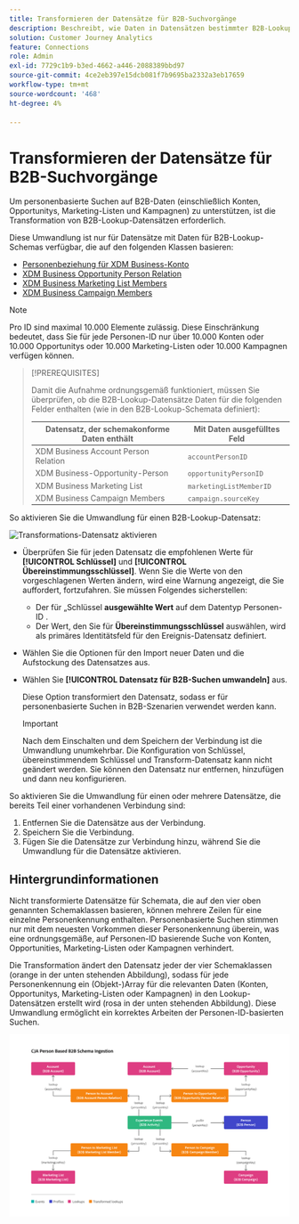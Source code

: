 ```yaml
---
title: Transformieren der Datensätze für B2B-Suchvorgänge
description: Beschreibt, wie Daten in Datensätzen bestimmter B2B-Lookup-Schemata transformiert werden
solution: Customer Journey Analytics
feature: Connections
role: Admin
exl-id: 7729c1b9-b3ed-4662-a446-2088389bbd97
source-git-commit: 4ce2eb397e15dcb081f7b9695ba2332a3eb17659
workflow-type: tm+mt
source-wordcount: '468'
ht-degree: 4%

---
```


# Transformieren der Datensätze für B2B-Suchvorgänge

Um personenbasierte Suchen auf B2B-Daten (einschließlich Konten, Opportunitys, Marketing-Listen und Kampagnen) zu unterstützen, ist die Transformation von B2B-Lookup-Datensätzen erforderlich.

Diese Umwandlung ist nur für Datensätze mit Daten für B2B-Lookup-Schemas verfügbar, die auf den folgenden Klassen basieren:

* [Personenbeziehung für XDM Business-Konto](https://experienceleague.adobe.com/en/docs/experience-platform/xdm/classes/b2b/business-account-person-relation)
* [XDM Business Opportunity Person Relation](https://experienceleague.adobe.com/en/docs/experience-platform/xdm/classes/b2b/business-opportunity-person-relation)
* [XDM Business Marketing List Members](https://experienceleague.adobe.com/en/docs/experience-platform/xdm/classes/b2b/business-marketing-list-members)
* [XDM Business Campaign Members](https://experienceleague.adobe.com/en/docs/experience-platform/xdm/classes/b2b/business-campaign-members)

>[!NOTE]
>
>Pro ID sind maximal 10.000 Elemente zulässig. Diese Einschränkung bedeutet, dass Sie für jede Personen-ID nur über 10.000 Konten oder 10.000 Opportunitys oder 10.000 Marketing-Listen oder 10.000 Kampagnen verfügen können.

>[!PREREQUISITES]
>
>Damit die Aufnahme ordnungsgemäß funktioniert, müssen Sie überprüfen, ob die B2B-Lookup-Datensätze Daten für die folgenden Felder enthalten (wie in den B2B-Lookup-Schemata definiert):
>
>| Datensatz, der schemakonforme Daten enthält | Mit Daten ausgefülltes Feld |
>|---|---|
>| XDM Business Account Person Relation | `accountPersonID` |
>| XDM Business-Opportunity-Person | `opportunityPersonID` |
>| XDM Business Marketing List | `marketingListMemberID` |
>| XDM Business Campaign Members | `campaign.sourceKey` |
>

So aktivieren Sie die Umwandlung für einen B2B-Lookup-Datensatz:

![Transformations-Datensatz aktivieren](/help/connections/assets/transform.gif)

* Überprüfen Sie für jeden Datensatz die empfohlenen Werte für **[!UICONTROL Schlüssel]** und **[!UICONTROL Übereinstimmungsschlüssel]**. Wenn Sie die Werte von den vorgeschlagenen Werten ändern, wird eine Warnung angezeigt, die Sie auffordert, fortzufahren. Sie müssen Folgendes sicherstellen:

   * Der für „Schlüssel **ausgewählte Wert** auf dem Datentyp Personen-ID .
   * Der Wert, den Sie für **Übereinstimmungsschlüssel** auswählen, wird als primäres Identitätsfeld für den Ereignis-Datensatz definiert.

* Wählen Sie die Optionen für den Import neuer Daten und die Aufstockung des Datensatzes aus.

* Wählen Sie **[!UICONTROL Datensatz für B2B-Suchen umwandeln]** aus.

  Diese Option transformiert den Datensatz, sodass er für personenbasierte Suchen in B2B-Szenarien verwendet werden kann.


  >[!IMPORTANT]
  >
  >Nach dem Einschalten und dem Speichern der Verbindung ist die Umwandlung unumkehrbar. Die Konfiguration von Schlüssel, übereinstimmendem Schlüssel und Transform-Datensatz kann nicht geändert werden. Sie können den Datensatz nur entfernen, hinzufügen und dann neu konfigurieren.

So aktivieren Sie die Umwandlung für einen oder mehrere Datensätze, die bereits Teil einer vorhandenen Verbindung sind:

1. Entfernen Sie die Datensätze aus der Verbindung.
1. Speichern Sie die Verbindung.
1. Fügen Sie die Datensätze zur Verbindung hinzu, während Sie die Umwandlung für die Datensätze aktivieren.

## Hintergrundinformationen

Nicht transformierte Datensätze für Schemata, die auf den vier oben genannten Schemaklassen basieren, können mehrere Zeilen für eine einzelne Personenkennung enthalten. Personenbasierte Suchen stimmen nur mit dem neuesten Vorkommen dieser Personenkennung überein, was eine ordnungsgemäße, auf Personen-ID basierende Suche von Konten, Opportunities, Marketing-Listen oder Kampagnen verhindert.

Die Transformation ändert den Datensatz jeder der vier Schemaklassen (orange in der unten stehenden Abbildung), sodass für jede Personenkennung ein (Objekt-)Array für die relevanten Daten (Konten, Opportunitys, Marketing-Listen oder Kampagnen) in den Lookup-Datensätzen erstellt wird (rosa in der unten stehenden Abbildung). Diese Umwandlung ermöglicht ein korrektes Arbeiten der Personen-ID-basierten Suchen.

![B2B-Schemata](./assets/b2b-schemas.svg)
